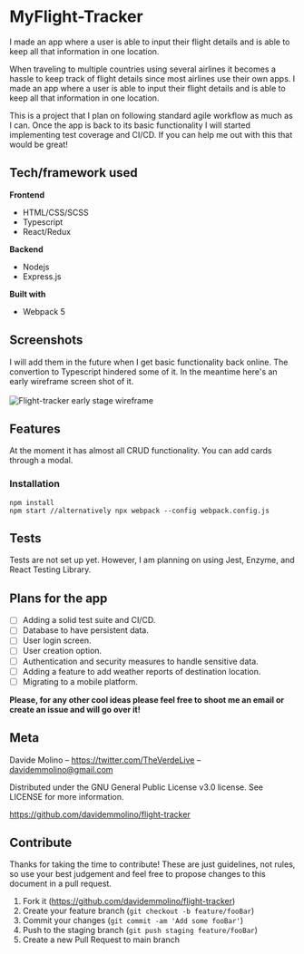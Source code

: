 # MyFlight-Tracker
I made an app where a user is able to input their flight details and is able to keep all that information in one location. 

When traveling to multiple countries using several airlines it becomes a hassle to keep track of flight details since most airlines use their own apps.
I made an app where a user is able to input their flight details and is able to keep all that information in one location. 

This is a project that I plan on following standard agile workflow as much as I can. Once the app is back to its basic functionality I will started implementing test coverage and CI/CD. If you can help me out with this that would be great! 

## Tech/framework used

**Frontend**

- HTML/CSS/SCSS
- Typescript
- React/Redux

**Backend**

- Nodejs
- Express.js

**Built with**
- Webpack 5


## Screenshots

I will add them in the future when I get basic functionality back online. The convertion to Typescript hindered some of it. In the meantime here's an early wireframe screen shot of it. 
<br>
<br>
![Flight-tracker early stage wireframe](./props/images/wireframe_early_stage.png)

## Features 

At the moment it has almost all CRUD functionality.
You can add cards through a modal.

### Installation

```
npm install
npm start //alternatively npx webpack --config webpack.config.js
```

## Tests

Tests are not set up yet. However, I am planning on using Jest, Enzyme, and React Testing Library.

## Plans for the app

- [ ] Adding a solid test suite and CI/CD.
- [ ] Database to have persistent data.
- [ ] User login screen.
- [ ] User creation option.
- [ ] Authentication and security measures to handle sensitive data.
- [ ] Adding a feature to add weather reports of destination location.
- [ ] Migrating to a mobile platform.

**Please, for any other cool ideas please feel free to shoot me an email or create an issue and will go over it!**

## Meta 

Davide Molino – https://twitter.com/TheVerdeLive – davidemmolino@gmail.com

Distributed under the GNU General Public License v3.0 license. See LICENSE for more information.

https://github.com/davidemmolino/flight-tracker


## Contribute

Thanks for taking the time to contribute!
These are just guidelines, not rules, so use your best judgement and feel free to propose changes to this document in a pull request.

1. Fork it (https://github.com/davidemmolino/flight-tracker)
2. Create your feature branch (`git checkout -b feature/fooBar`)
3. Commit your changes (`git commit -am 'Add some fooBar'`)
4. Push to the staging branch (`git push staging feature/fooBar`)
5. Create a new Pull Request to main branch


